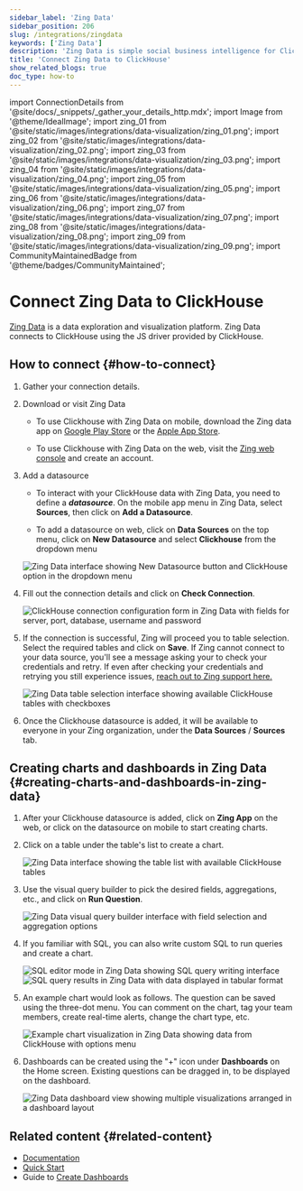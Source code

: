 ```yaml
---
sidebar_label: 'Zing Data'
sidebar_position: 206
slug: /integrations/zingdata
keywords: ['Zing Data']
description: 'Zing Data is simple social business intelligence for ClickHouse, made for iOS, Android and the web.'
title: 'Connect Zing Data to ClickHouse'
show_related_blogs: true
doc_type: how-to
---
```


import ConnectionDetails from '@site/docs/_snippets/_gather_your_details_http.mdx';
import Image from '@theme/IdealImage';
import zing_01 from '@site/static/images/integrations/data-visualization/zing_01.png';
import zing_02 from '@site/static/images/integrations/data-visualization/zing_02.png';
import zing_03 from '@site/static/images/integrations/data-visualization/zing_03.png';
import zing_04 from '@site/static/images/integrations/data-visualization/zing_04.png';
import zing_05 from '@site/static/images/integrations/data-visualization/zing_05.png';
import zing_06 from '@site/static/images/integrations/data-visualization/zing_06.png';
import zing_07 from '@site/static/images/integrations/data-visualization/zing_07.png';
import zing_08 from '@site/static/images/integrations/data-visualization/zing_08.png';
import zing_09 from '@site/static/images/integrations/data-visualization/zing_09.png';
import CommunityMaintainedBadge from '@theme/badges/CommunityMaintained';

# Connect Zing Data to ClickHouse

<CommunityMaintainedBadge/>

<a href="https://www.zingdata.com/" target="_blank">Zing Data</a> is a data exploration and visualization platform. Zing Data connects to ClickHouse using the JS driver provided by ClickHouse.

## How to connect {#how-to-connect}
1. Gather your connection details.
<ConnectionDetails />

2. Download or visit Zing Data

    * To use Clickhouse with Zing Data on mobile, download the Zing data app on [Google Play Store](https://play.google.com/store/apps/details?id=com.getzingdata.android) or the [Apple App Store](https://apps.apple.com/us/app/zing-data-collaborative-bi/id1563294091).

    * To use Clickhouse with Zing Data on the web, visit the [Zing web console](https://console.getzingdata.com/) and create an account.

3. Add a datasource

    * To interact with your ClickHouse data with Zing Data, you need to define a **_datasource_**. On the mobile app menu in Zing Data, select **Sources**, then click on **Add a Datasource**.

    * To add a datasource on web, click on **Data Sources** on the top menu, click on **New Datasource** and select **Clickhouse** from the dropdown menu

    <Image size="md" img={zing_01} alt="Zing Data interface showing New Datasource button and ClickHouse option in the dropdown menu" border />
    <br/>

4. Fill out the connection details and click on **Check Connection**.

    <Image size="md" img={zing_02} alt="ClickHouse connection configuration form in Zing Data with fields for server, port, database, username and password" border />
    <br/>

5. If the connection is successful, Zing will proceed you to table selection. Select the required tables and click on **Save**. If Zing cannot connect to your data source, you'll see a message asking your to check your credentials and retry. If even after checking your credentials and retrying you still experience issues, <a id="contact_link" href="mailto:hello@getzingdata.com">reach out to Zing support here.</a>

    <Image size="md" img={zing_03} alt="Zing Data table selection interface showing available ClickHouse tables with checkboxes" border />
    <br/>

6. Once the Clickhouse datasource is added, it will be available to everyone in your Zing organization, under the **Data Sources** / **Sources** tab.

## Creating charts and dashboards in Zing Data {#creating-charts-and-dashboards-in-zing-data}

1. After your Clickhouse datasource is added, click on **Zing App** on the web, or click on the datasource on mobile to start creating charts.

2. Click on a table under the table's list to create a chart.

    <Image size="sm" img={zing_04} alt="Zing Data interface showing the table list with available ClickHouse tables" border />
    <br/>

3. Use the visual query builder to pick the desired fields, aggregations, etc., and click on **Run Question**.

    <Image size="md" img={zing_05} alt="Zing Data visual query builder interface with field selection and aggregation options" border />
    <br/>

4. If you familiar with SQL, you can also write custom SQL to run queries and create a chart.

    <Image size="md" img={zing_06} alt="SQL editor mode in Zing Data showing SQL query writing interface" border />
    <Image size="md" img={zing_07} alt="SQL query results in Zing Data with data displayed in tabular format" border />

5. An example chart would look as follows. The question can be saved using the three-dot menu. You can comment on the chart, tag your team members, create real-time alerts, change the chart type, etc.

    <Image size="md" img={zing_08} alt="Example chart visualization in Zing Data showing data from ClickHouse with options menu" border />
    <br/>

6. Dashboards can be created using the "+" icon under **Dashboards** on the Home screen. Existing questions can be dragged in, to be displayed on the dashboard.

    <Image size="md" img={zing_09} alt="Zing Data dashboard view showing multiple visualizations arranged in a dashboard layout" border />
    <br/>

## Related content {#related-content}

- [Documentation](https://docs.getzingdata.com/docs/)
- [Quick Start](https://getzingdata.com/quickstart/)
- Guide to [Create Dashboards](https://getzingdata.com/blog/new-feature-create-multi-question-dashboards/)
